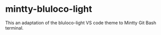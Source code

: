 # mintty-bluloco-light
This an adaptation of the bluloco-light VS code theme to Mintty Git Bash terminal.
